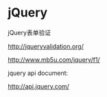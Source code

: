 # jQuery
jQuery表单验证

http://jqueryvalidation.org/

http://www.mb5u.com/jquery/f1/

jquery api document:

http://api.jquery.com/
